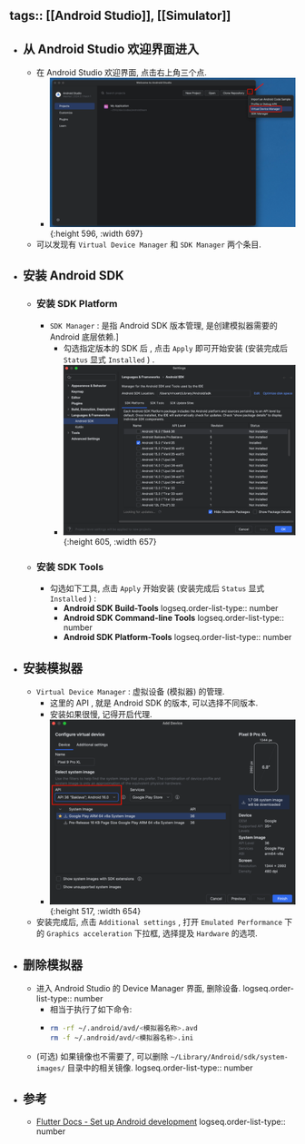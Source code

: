 tags:: [[Android Studio]], [[Simulator]] 
---

- ## 从 Android Studio 欢迎界面进入
	- 在 Android Studio 欢迎界面, 点击右上角三个点.
		- ![image.png](../assets/image_1743756763516_0.png){:height 596, :width 697}
	- 可以发现有 `Virtual Device Manager` 和 `SDK Manager` 两个条目.
- ## 安装 Android SDK
	- ### 安装 SDK Platform
		- `SDK Manager` : 是指 Android SDK 版本管理, 是创建模拟器需要的 Android 底层依赖.]
			- 勾选指定版本的 SDK 后 , 点击 `Apply` 即可开始安装 (安装完成后 `Status` 显式 `Installed` ) .
			- ![image.png](../assets/image_1743757105967_0.png){:height 605, :width 657}
	- ### 安装 SDK Tools
		- 勾选如下工具, 点击 `Apply` 开始安装 (安装完成后 `Status` 显式 `Installed` ) :
			- **Android SDK Build-Tools**
			  logseq.order-list-type:: number
			- **Android SDK Command-line Tools**
			  logseq.order-list-type:: number
			- **Android SDK Platform-Tools**
			  logseq.order-list-type:: number
- ## 安装模拟器
	- `Virtual Device Manager` : 虚拟设备 (模拟器) 的管理.
		- 这里的 API , 就是 Android SDK 的版本, 可以选择不同版本.
		- 安装如果很慢, 记得开启代理.
		- ![image.png](../assets/image_1743757291020_0.png){:height 517, :width 654}
	- 安装完成后, 点击 `Additional settings` , 打开 `Emulated Performance` 下的 `Graphics acceleration` 下拉框, 选择提及 `Hardware` 的选项.
- ## 删除模拟器
	- 进入 Android Studio 的 Device Manager 界面, 删除设备.
	  logseq.order-list-type:: number
		- 相当于执行了如下命令:
		- ``` zsh
		  rm -rf ~/.android/avd/<模拟器名称>.avd
		  rm -f ~/.android/avd/<模拟器名称>.ini
		  ```
	- (可选) 如果镜像也不需要了, 可以删除 `~/Library/Android/sdk/system-images/` 目录中的相关镜像.
	  logseq.order-list-type:: number
- ## 参考
	- [Flutter Docs - Set up Android development](https://docs.flutter.dev/platform-integration/android/setup)
	  logseq.order-list-type:: number